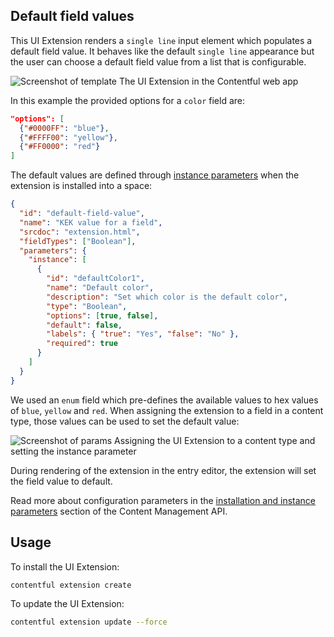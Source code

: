 ## Default field values

This UI Extension renders a `single line` input element which populates a default field value. It behaves like the default `single line` appearance but the user can choose a default field value from a list that is configurable.

![Screenshot of template](../../docs/assets/uiextensions-default-field-value.png)
The UI Extension in the Contentful web app

In this example the provided options for a `color` field are:

```json
"options": [
  {"#0000FF": "blue"},
  {"#FFFF00": "yellow"},
  {"#FF0000": "red"}
]
```

The default values are defined through [instance parameters][instance-params] when the extension is installed into a space:

```json
{
  "id": "default-field-value",
  "name": "KEK value for a field",
  "srcdoc": "extension.html",
  "fieldTypes": ["Boolean"],
  "parameters": {
    "instance": [
      {
        "id": "defaultColor1",
        "name": "Default color",
        "description": "Set which color is the default color",
        "type": "Boolean",
        "options": [true, false],
        "default": false,
        "labels": { "true": "Yes", "false": "No" },
        "required": true
      }
    ]
  }
}
```

We used an `enum` field which pre-defines the available values to hex values of `blue`, `yellow` and `red`. When assigning the extension to a field in a content type, those values can be used to set the default value:

![Screenshot of params](../../docs/assets/uiextensions-default-field-value-assign.png)
Assigning the UI Extension to a content type and setting the instance parameter

During rendering of the extension in the entry editor, the extension will set the field value to default.

Read more about configuration parameters in the [installation and instance parameters][instance-params] section of the Content Management API.

## Usage

To install the UI Extension:

```bash
contentful extension create
```

To update the UI Extension:

```bash
contentful extension update --force
```

[instance-params]: https://www.contentful.com/developers/docs/references/content-management-api/#/reference/ui-extensions/configuration-parameters
